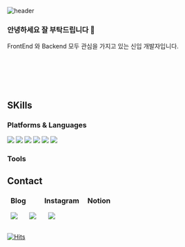 ![header](https://capsule-render.vercel.app/api?type=waving&color=90c8ff&height=200&section=header&text=Young%20Jun&fontSize=50&animation=twinkling&fontColor=f4f9ff&&fontAlignY=30&desc=Gibhub%20profile)
### 안녕하세요 잘 부탁드립니다  👋
FrontEnd 와 Backend 모두 관심을 가지고 있는 신입 개발자입니다.
<br/><br/><br/><br/><br/><br/>
                   

## SKills

### Platforms & Languages
<img src="https://img.shields.io/badge/React-E33300F?style=flat-square&logo=React&logoColor=white"/></a>
<img src="https://img.shields.io/badge/NextJs-AABBFF?style=flat-square&logo=nextjs&logoColor=white"/></a>
<img src="https://img.shields.io/badge/Typescript-1572B6?style=flat-square&logo=Typescript&logoColor=white"/></a>
<img src="https://img.shields.io/badge/JavaScript-F7DF1E?style=flat-square&logo=JavaScript&logoColor=white"/></a>
<img src="https://img.shields.io/badge/CSS3-D00022?style=flat-square&logo=CSS3&logoColor=white"/></a>
<img src="https://img.shields.io/badge/HTML5-E34F26?style=flat-square&logo=HTML5&logoColor=white"/></a>


### Tools
##


<!--  

활용가능한 언어 배지 추가 방식

<img src="https://img.shields.io/badge/(언어이름)-(색의 해시값 #제외)?style=flat-square&logo=(언어이름)&logoColor=white"/></a>

-->

## Contact
###  &nbsp; Blog  &nbsp;&nbsp;&nbsp; &nbsp;  &nbsp; &nbsp;    Instagram  &nbsp;  &nbsp; Notion
&nbsp; <a href="https://yjunvlog.tistory.com" target="_blank"><img src="https://img.shields.io/badge/Tistory-20C997?style=flat-square&logo=tistory&logoColor=white"/></a>
 &nbsp; &nbsp; &nbsp; 
<a href="https://www.instagram.com/yjun_1121/" target="_blank"><img src="https://img.shields.io/badge/Instagram-E4405F?style=flat-square&logo=Instagram&logoColor=white"/></a>
&nbsp; &nbsp; &nbsp;
<a href="https://youngjun98.notion.site/e5fe7cc342cd490ab62fb2119a1d759d" target="_blank"><img src="https://img.shields.io/badge/Notion-000000?style=flat-square&logo=Notion&logoColor=white"/></a><br/>  
##
[![Hits](https://hits.seeyoufarm.com/api/count/incr/badge.svg?url=https%3A%2F%2Fgithub.com%2Fcolor99b&count_bg=%233DB1C8&title_bg=%23555555&icon=pjsip.svg&icon_color=%23E7E7E7&title=Visit&edge_flat=false&textAlign=center&alignItems=center)](https://hits.seeyoufarm.com)
<!--
**color99b/color99b** is a ✨ _special_ ✨ repository because its `README.md` (this file) appears on your GitHub profile.

Here are some ideas to get you started:

- 🔭 I’m currently working on ...
- 🌱 I’m currently learning ...
- 👯 I’m looking to collaborate on ...
- 🤔 I’m looking for help with ...
- 💬 Ask me about ...
- 📫 How to reach me: ...
- 😄 Pronouns: ...
- ⚡ Fun fact: ...
-->

